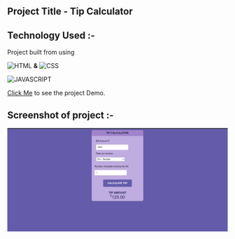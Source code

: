 ## **Project Title** - Tip Calculator


## Technology Used :-

Project  built from using

![HTML](https://img.shields.io/badge/HTML5-orange) 
**&**
![CSS](https://img.shields.io/badge/CSS3-blue)

![JAVASCRIPT](https://img.shields.io/badge/JAVASCRIPT-yellow)

[Click Me](https://tip-calculator-c.netlify.app/) to see the project Demo.



## Screenshot of  project :-
![screenshot](./tip-calc.png)




